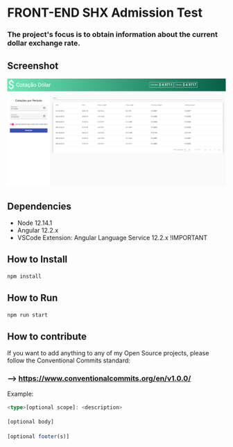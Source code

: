 # FRONT-END SHX Admission Test

### The project's focus is to obtain information about the current dollar exchange rate.

## Screenshot
![Screenshot](./preview/screenshot.png)

## Dependencies
- Node 12.14.1
- Angular 12.2.x
- VSCode Extension: Angular Language Service 12.2.x !IMPORTANT

## How to Install
```bash
npm install
```

## How to Run
```bash
npm run start
```

## How to contribute

If you want to add anything to any of my Open Source projects, please follow the Conventional Commits standard:

###  --> https://www.conventionalcommits.org/en/v1.0.0/

Example:

```typescript
<type>[optional scope]: <description>

[optional body]

[optional footer(s)]
```
